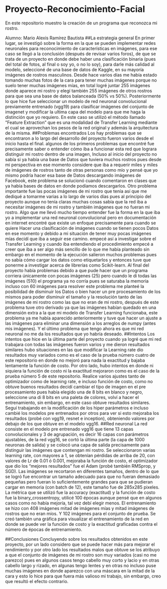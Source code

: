 # Proyecto-Reconocimiento-Facial
En este repositorio muestro la creación de un programa que reconozca mi rostro.

Alumno: Mario Alexis Ramírez Bautista
##La estrategia general
En primer lugar, se investigó sobre la forma en la que se pueden implementar redes neuronales para reconocimiento de características en imágenes, para ese caso se llegó a la conclusión (después de revisar varios foros), de que se trata de un proyecto en donde debe haber una clasificación binaria (pues del total de fotos, al final o soy yo, o no lo soy), para darle más calidad al modelo, seleccioné de una base de datos de Kaggle, en su mayoría imágenes de rostros masculinos.
Desde hace varios días me había estado tomando muchas fotos de la cara para tener muchas imágenes porque no suelo tener muchas imágenes mías, en total logré juntar 255 imágenes donde aparece mi rostro y elegí también 255 imágenes de otros rostros para que sea una base de datos balanceada (50% vs 50%). Posteriormente lo que hice fue seleccionar un modelo de red neuronal convolucional previamente entrenado (vgg19) para clasificar imágenes del conjunto de imagenet y modificar la ultima capa del modelo para que me haga la distinción que yo requiero. En este caso se utilizó el método llamado ”Feature Extraction” que es una modalidad de Transfer Learning mediante el cual se aprovechan los pesos de la red original y además la arquitectura de la misma. 
##Problemas encontrados
Los hay problemas que se encontraron a lo largo del desarrollo del proyecto fueron varios desde el inicio hasta el final. algunos de los primeros problemas que encontré fue precisamente saber o entender cómo iba a funcionar esta red que lograra distinguir mi rostro dentro de una imagen, Incluso al inicio del proyecto no sabía si ya había una base de Datos que tuviera muchos rostros pues desde mi perspectiva en ese momento considere que iba a requerir miles y miles de imágenes de rostros tanto de otras personas como mío y pensé que yo mismo podría hacer esa base de Datos descargando imágenes de Facebook, este problema se solucionó cuando comentaron en clases que ya había bases de datos en donde podíamos descargarlos. Otro problema importante fue las pocas imágenes de mi rostro que tenía así que me dediqué a tomarme varias a lo largo de varios días pues al principio del proyecto aunque no tenía claras muchas cosas sabía que la red iba a necesitar imágenes de mi rostro y también imágenes que no fueran mi rostro. Algo que me llevó mucho tiempo entender fue la forma en la que iba yo a implementar una red neuronal convolucional pero en documentación en internet encontré que existe un enfoque precisamente para cuando se quiere Hacer una clasificación de imágenes cuando se tienen pocos Datos en ese momento y debido a mi situación de tener muy pocas imágenes mías decidí que iba a seguir ese camino. empecé así a investigar sobre el Transfer Learning y cuando iba entendiendo el procedimiento empecé a creer que iba a ser algo más sencillo de lo que me había planteado sin embargo en el momento de la ejecución salieron muchos problemas pues no sabía cómo cargar los datos como etiquetarlos y entonces tuve que ponerme a investigar acerca de librerías como Scikit-learn. Al final del proyecto había problemas debido a que pude hacer que un programa corriera únicamente con pocas imágenes (25) pero cuando le di todas las imágenes (510) el programa ya no corría pues se saturaba la memoria incluso con 60 imágenes para resolver este problema me planteé la posibilidad de disminuir los Datos o bien hacer un pre procesamiento de los mismos para poder disminuir el tamaño y la resolución tanto de las imágenes de mi rostro como las que no eran de mi rostro, después de este problema tuve otro derivado ya que las imágenes habían quedado en una dimensión extra a la que mi modelo de Transfer Learning funcionaba, este problema ya me había aparecido anteriormente y tuve que hacer un ajuste a las imágenes para eliminar una dimensión a los arreglos de numpy (antes mis imágenes). Y el último problema que tengo ahora es que mi red neuronal no me da los resultados que yo habría deseado.
##Intentos
Los intentos que hice en la última parte del proyecto cuando ya logré que mi red trabajara con todas las imágenes fueron varios y me dieron resultados similares hubo situaciones en las que modificar la Learning rate dio resultados muy variados como es el caso de la prueba número cuatro de este repositorio en donde no mejoró para nada la exactitud y bajaba lentamente la función de costo. Por otro lado, hubo intentos en donde ni siquiera la función de costo ni la exactitud mejoraron como es el caso de la prueba número 5 de este repositorio. Realice varios ajustes tanto de optimizador como de learning rate, e incluso función de costo, como no obtuve buenos resultados decidí cambiar el tipo de imagen en el pre procesamiento pues había elegido una de 8 bits en blanco y negro, seleccione una di 8 bits en una paleta de colores, volví a hacer el entrenamiento, sin embargo, en este caso obtuve resultados similares. Seguí trabajando en la modificación de los hiper parámetros e incluso cambié los modelos pre entrenados por otros para ver si esto mejoraba los resultados (probé con vgg19, resnet e inception), obteniendo valores por debajo de los que obtuve en el modelo vgg16.
##Red neuronal
La red consiste en el modelo pre entrenado vgg16 que tiene 13 capas convolucionales y 3 de agrupación, es decir 16 capas con parámetros ajustables, de la red vgg16, se cortó la última parte (la capa de 1000 neuronas de salida) y se colocó una capa de salida precisamente para distinguir las imágenes que contengan mi rostro. Se seleccionaron varias learning rate, con mayores a 1, se obtenían pérdidas de arriba de 20, con valores de Lr de 0.01 ó 0.001, mejoraba la función de costo, el optimizador que dio los “mejores resultados” fue el Adam (probé también RMSprop, y SGD). Las imágenes se recortaron en diferentes tamaños, dentro de lo que se logró fue encontrar un tamaño adecuado para que no fueran demasiado pequeñas pero fueran lo suficientemente grandes para que se pudieran cargar en memoria (con batch de 12), este tamaño fue de 285x285 pixeles. La métrica que se utilizó fue la accuracy (exactitud) y la función de costo fue la binary_crossentropy, utilicé 100 épocas aunque pensé que en algunos casos como no había mejoría, tal vez debí elegir menos. El entrenamiento se hizo con 408 imágenes mitad de imágenes mías y mitad imágenes de rostros que no eran míos.  Y 102 imágenes para el conjunto de prueba. Se creó también una gráfica para visualizar el entrenamiento de la red en donde se puede ver la función de costo y la exactitud graficadas contra el número de épocas de entrenamiento.

##Conclusiones
Concluyendo sobre los resultados obtenidos en este proyecto, por un lado considero que se puede hacer más para mejorar el rendimiento y por otro lado los resultados malos que obtuve se los atribuyo a que el conjunto de imágenes de mi rostro son muy variados (casi no me parezco) pues en algunos casos tengo cabello muy corto y lacio y en otras cabello largo y rizado, en algunas tengo lentes y en otras no incluso puse muchas imágenes en donde aparezco con una máscara en la mitad de la cara y esto lo hice para que fuera más valioso mi trabajo, sin embargo, creo que resultó el efecto contrario. 

